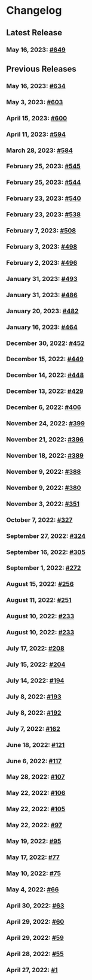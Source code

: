 # Changelog


## Latest Release
### May 16, 2023: [#649](/.changelog/pr-649.mdx)


## Previous Releases
### May 16, 2023: [#634](/.changelog/pr-634.mdx)
### May 3, 2023: [#603](/.changelog/pr-603.mdx)
### April 15, 2023: [#600](/.changelog/pr-600.mdx)
### April 11, 2023: [#594](/.changelog/pr-594.mdx)
### March 28, 2023: [#584](/.changelog/pr-584.mdx)
### February 25, 2023: [#545](/.changelog/pr-545.mdx)
### February 25, 2023: [#544](/.changelog/pr-544.mdx)
### February 23, 2023: [#540](/.changelog/pr-540.mdx)
### February 23, 2023: [#538](/.changelog/pr-538.mdx)
### February 7, 2023: [#508](/.changelog/pr-508.mdx)
### February 3, 2023: [#498](/.changelog/pr-498.mdx)
### February 2, 2023: [#496](/.changelog/pr-496.mdx)
### January 31, 2023: [#493](/.changelog/pr-493.mdx)
### January 31, 2023: [#486](/.changelog/pr-486.mdx)
### January 20, 2023: [#482](/.changelog/pr-482.mdx)
### January 16, 2023: [#464](/.changelog/pr-464.mdx)
### December 30, 2022: [#452](/.changelog/pr-452.mdx)
### December 15, 2022: [#449](/.changelog/pr-449.mdx)
### December 14, 2022: [#448](/.changelog/pr-448.mdx)
### December 13, 2022: [#429](/.changelog/pr-429.mdx)
### December 6, 2022: [#406](/.changelog/pr-406.mdx)
### November 24, 2022: [#399](/.changelog/pr-399.mdx)
### November 21, 2022: [#396](/.changelog/pr-396.mdx)
### November 18, 2022: [#389](/.changelog/pr-389.mdx)
### November 9, 2022: [#388](/.changelog/pr-388.mdx)
### November 9, 2022: [#380](/.changelog/pr-380.mdx)
### November 3, 2022: [#351](/.changelog/pr-351.mdx)
### October 7, 2022: [#327](/.changelog/pr-327.mdx)
### September 27, 2022: [#324](/.changelog/pr-324.mdx)
### September 16, 2022: [#305](/.changelog/pr-305.mdx)
### September 1, 2022: [#272](/.changelog/pr-272.mdx)
### August 15, 2022: [#256](/.changelog/pr-256.mdx)
### August 11, 2022: [#251](/.changelog/pr-251.mdx)
### August 10, 2022: [#233](/.changelog/pr-233.mdx)
### August 10, 2022: [#233](/.changelog/pr-233.mdx)
### July 17, 2022: [#208](/.changelog/pr-208.mdx)
### July 15, 2022: [#204](/.changelog/pr-204.mdx)
### July 14, 2022: [#194](/.changelog/pr-194.mdx)
### July 8, 2022: [#193](/.changelog/pr-193.mdx)
### July 8, 2022: [#192](/.changelog/pr-192.mdx)
### July 7, 2022: [#162](/.changelog/pr-162.mdx)
### June 18, 2022: [#121](/.changelog/pr-121.mdx)
### June 6, 2022: [#117](/.changelog/pr-117.mdx)
### May 28, 2022: [#107](/.changelog/pr-107.mdx)
### May 22, 2022: [#106](/.changelog/pr-106.mdx)
### May 22, 2022: [#105](/.changelog/pr-105.mdx)
### May 22, 2022: [#97](/.changelog/pr-97.mdx)
### May 19, 2022: [#95](/.changelog/pr-95.mdx)
### May 17, 2022: [#77](/.changelog/pr-77.mdx)
### May 10, 2022: [#75](/.changelog/pr-75.mdx)
### May 4, 2022: [#66](/.changelog/pr-66.mdx)
### April 30, 2022: [#63](/.changelog/pr-63.mdx)
### April 29, 2022: [#60](/.changelog/pr-60.mdx)
### April 29, 2022: [#59](/.changelog/pr-59.mdx)
### April 28, 2022: [#55](/.changelog/pr-55.mdx)
### April 27, 2022: [#1](/.changelog/pr-1.mdx)